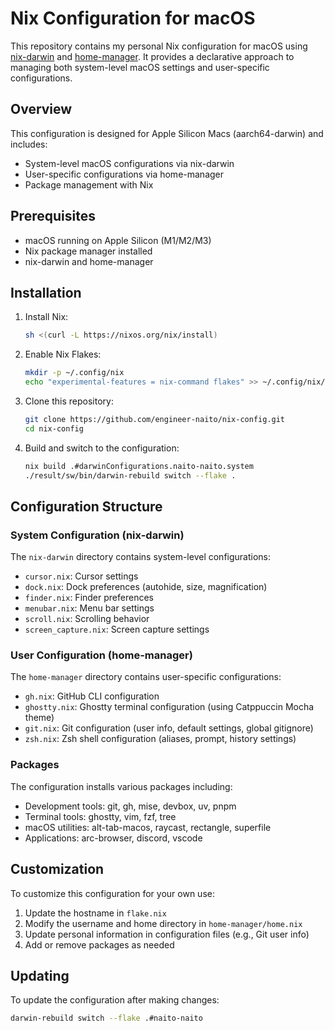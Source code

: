 # Nix Configuration for macOS

This repository contains my personal Nix configuration for macOS using [nix-darwin](https://github.com/LnL7/nix-darwin) and [home-manager](https://github.com/nix-community/home-manager). 
It provides a declarative approach to managing both system-level macOS settings and user-specific configurations.

## Overview

This configuration is designed for Apple Silicon Macs (aarch64-darwin) and includes:

- System-level macOS configurations via nix-darwin
- User-specific configurations via home-manager
- Package management with Nix

## Prerequisites

- macOS running on Apple Silicon (M1/M2/M3)
- Nix package manager installed
- nix-darwin and home-manager

## Installation

1. Install Nix:
   ```bash
   sh <(curl -L https://nixos.org/nix/install)
   ```

2. Enable Nix Flakes:
   ```bash
   mkdir -p ~/.config/nix
   echo "experimental-features = nix-command flakes" >> ~/.config/nix/nix.conf
   ```

3. Clone this repository:
   ```bash
   git clone https://github.com/engineer-naito/nix-config.git
   cd nix-config
   ```

4. Build and switch to the configuration:
   ```bash
   nix build .#darwinConfigurations.naito-naito.system
   ./result/sw/bin/darwin-rebuild switch --flake .
   ```

## Configuration Structure

### System Configuration (nix-darwin)

The `nix-darwin` directory contains system-level configurations:

- `cursor.nix`: Cursor settings
- `dock.nix`: Dock preferences (autohide, size, magnification)
- `finder.nix`: Finder preferences
- `menubar.nix`: Menu bar settings
- `scroll.nix`: Scrolling behavior
- `screen_capture.nix`: Screen capture settings

### User Configuration (home-manager)

The `home-manager` directory contains user-specific configurations:

- `gh.nix`: GitHub CLI configuration
- `ghostty.nix`: Ghostty terminal configuration (using Catppuccin Mocha theme)
- `git.nix`: Git configuration (user info, default settings, global gitignore)
- `zsh.nix`: Zsh shell configuration (aliases, prompt, history settings)

### Packages

The configuration installs various packages including:

- Development tools: git, gh, mise, devbox, uv, pnpm
- Terminal tools: ghostty, vim, fzf, tree
- macOS utilities: alt-tab-macos, raycast, rectangle, superfile
- Applications: arc-browser, discord, vscode

## Customization

To customize this configuration for your own use:

1. Update the hostname in `flake.nix`
2. Modify the username and home directory in `home-manager/home.nix`
3. Update personal information in configuration files (e.g., Git user info)
4. Add or remove packages as needed

## Updating

To update the configuration after making changes:

```bash
darwin-rebuild switch --flake .#naito-naito
```
